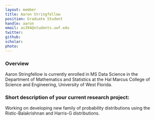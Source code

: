```yaml
---
layout: member
title: Aaron Stringfellow
position: Graduate Student
handle: aaron
email: as394@students.uwf.edu 
twitter:
github:
scholar: 
photo: 
---
```


### Overview

Aaron Stringfellow is currently enrolled in MS Data Science in the Department of Mathematics and Statistics at the Hal Marcus College of Science and Engineering, University of West Florida.


### Short description of your current research project:

Working on developing new family of probability distributions using the Ristic-Balakrishnan and Harris-G distributions.


